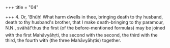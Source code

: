 +++
title = "04"

+++
4. Or, 'Bhūḥ! What harm dwells in thee, bringing death to thy husband, death to thy husband's brother, that I make death-bringing to thy paramour, N.N., svāhā!'thus the first (of the before-mentioned formulas) may be joined with the first Mahāvyāhṛti, the second with the second, the third with the third, the fourth with (the three Mahāvyāhṛtis) together.
